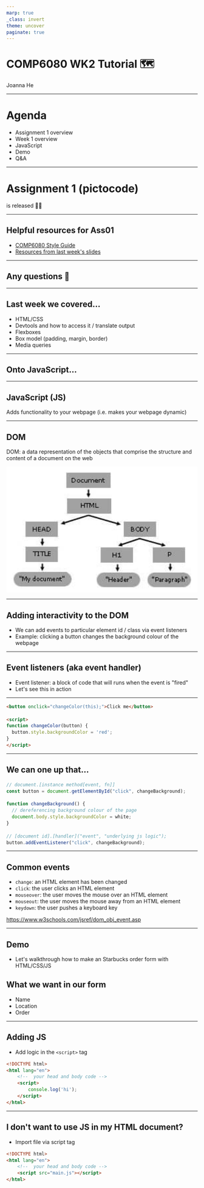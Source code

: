 ```yaml
---
marp: true
_class: invert
theme: uncover
paginate: true
---
```


# COMP6080 WK2 Tutorial 🗺️

Joanna He

---

# Agenda

- Assignment 1 overview
- Week 1 overview
- JavaScript
- Demo
- Q&A

---

# Assignment 1 (pictocode)

is released 🎊🎉

---

## Helpful resources for Ass01

- [COMP6080 Style Guide](https://cgi.cse.unsw.edu.au/~cs6080/23T1/style/html)
- [Resources from last week's slides](https://github.com/joanna209/tutoring/blob/main/comp6080/23T3/wk01/slides.md)

---

## Any questions 👀

---

## Last week we covered...

- HTML/CSS
- Devtools and how to access it / translate output
- Flexboxes
- Box model (padding, margin, border)
- Media queries

---

## Onto JavaScript...

---

## JavaScript (JS)

Adds functionality to your webpage (i.e. makes your webpage dynamic)

---

## DOM

DOM: a data representation of the objects that comprise the structure and content of a document on the web

![DOM](assets/dom.png)

---

## Adding interactivity to the DOM

- We can add events to particular element id / class via event listeners
- Example: clicking a button changes the background colour of the webpage

---

## Event listeners (aka event handler)

- Event listener: a block of code that will runs when the event is "fired"
- Let's see this in action

---

```html
<button onclick="changeColor(this);">Click me</button>

<script>
function changeColor(button) {
  button.style.backgroundColor = 'red';
}
</script>
```

---

## We can one up that...

```js
// document.[instance method[event, fn]]
const button = document.getElementById("click", changeBackground);

function changeBackground() {
  // dereferencing background colour of the page
  document.body.style.backgroundColor = white;
}

// [document id].[handler]("event", "underlying js logic");
button.addEventListener("click", changeBackground);
```

---

## Common events

- `change`: an HTML element has been changed
- `click`: the user clicks an HTML element
- `mouseover`: the user moves the mouse over an HTML element
- `mouseout`: the user moves the mouse away from an HTML element
- `keydown`: the user pushes a keyboard key

https://www.w3schools.com/jsref/dom_obj_event.asp

---

## Demo

- Let's walkthrough how to make an Starbucks order form with HTML/CSS/JS

## What we want in our form

- Name
- Location
- Order


---

## Adding JS

- Add logic in the `<script>` tag

```html
<!DOCTYPE html>
<html lang="en">
    <!--  your head and body code -->
    <script>
        console.log('hi');
    </script>
</html>
```

---

## I don't want to use JS in my HTML document?

- Import file via script tag

```html
<!DOCTYPE html>
<html lang="en">
    <!--  your head and body code -->
    <script src="main.js"></script>
</html>
```
